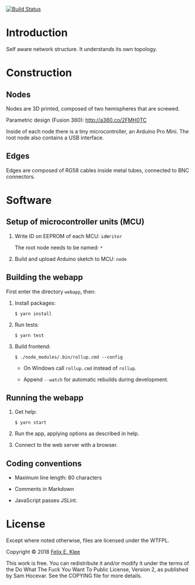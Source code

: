 [![Build Status](https://travis-ci.org/feklee/san.svg?branch=master)](https://travis-ci.org/feklee/san)

Introduction
============

Self aware network structure. It understands its own topology.


Construction
============

Nodes
-----

Nodes are 3D printed, composed of two hemispheres that are screwed.

Parametric design (Fusion 360): http://a360.co/2FMH0TC

Inside of each node there is a tiny microcontroller, an Arduino Pro Mini. The
root node also contains a USB interface.


Edges
-----

Edges are composed of RG58 cables inside metal tubes, connected to BNC
connectors.


Software
========

Setup of microcontroller units (MCU)
------------------------------------

 1. Write ID on EEPROM of each MCU: `idWriter`

    The root node needs to be named: `*`

 2. Build and upload Arduino sketch to MCU: `node`


Building the webapp
-------------------

First enter the directory `webapp`, then:

 1. Install packages:

        $ yarn install

 2. Run tests:

        $ yarn test

 3. Build frontend:

        $ ./node_modules/.bin/rollup.cmd --config

      * On Windows call `rollup.cmd` instead of `rollup`.

      * Append `--watch` for automatic rebuilds during development.


Running the webapp
------------------

 1. Get help:

        $ yarn start

 2. Run the app, applying options as described in help.

 3. Connect to the web server with a browser.


Coding conventions
------------------

  * Maximum line length: 80 characters

  * Comments in Markdown

  * JavaScript passes JSLint.


License
=======

Except where noted otherwise, files are licensed under the WTFPL.

Copyright © 2018 [Felix E. Klee](felix.klee@inka.de)

This work is free. You can redistribute it and/or modify it under the terms of
the Do What The Fuck You Want To Public License, Version 2, as published by Sam
Hocevar. See the COPYING file for more details.
